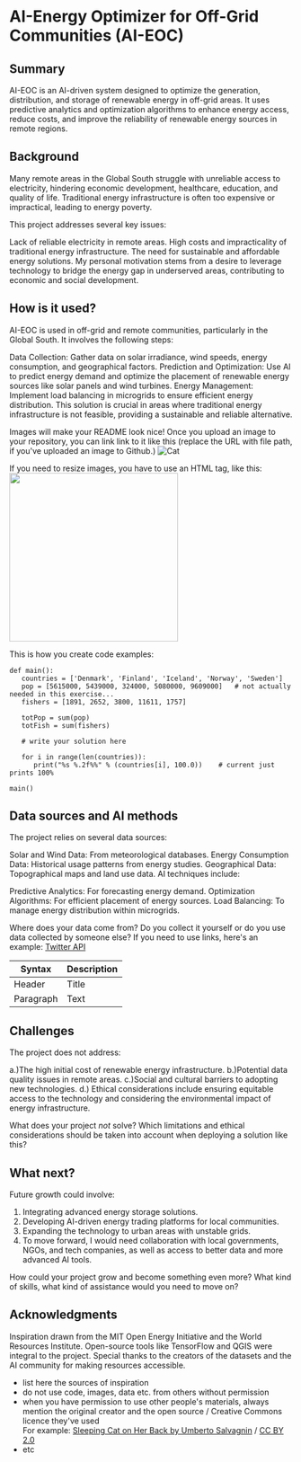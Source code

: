 <!-- This is the markdown template for the final project of the Building AI course, 
created by Reaktor Innovations and University of Helsinki. 
Copy the template, paste it to your GitHub README and edit! -->

# AI-Energy Optimizer for Off-Grid Communities (AI-EOC)


## Summary

AI-EOC is an AI-driven system designed to optimize the generation, distribution, and storage of renewable energy in off-grid areas. It uses predictive analytics and optimization algorithms to enhance energy access, reduce costs, and improve the reliability of renewable energy sources in remote regions.


## Background

Many remote areas in the Global South struggle with unreliable access to electricity, hindering economic development, healthcare, education, and quality of life. Traditional energy infrastructure is often too expensive or impractical, leading to energy poverty.

This project addresses several key issues:

Lack of reliable electricity in remote areas.
High costs and impracticality of traditional energy infrastructure.
The need for sustainable and affordable energy solutions.
My personal motivation stems from a desire to leverage technology to bridge the energy gap in underserved areas, contributing to economic and social development.


## How is it used?

AI-EOC is used in off-grid and remote communities, particularly in the Global South. It involves the following steps:

Data Collection: Gather data on solar irradiance, wind speeds, energy consumption, and geographical factors.
Prediction and Optimization: Use AI to predict energy demand and optimize the placement of renewable energy sources like solar panels and wind turbines.
Energy Management: Implement load balancing in microgrids to ensure efficient energy distribution.
This solution is crucial in areas where traditional energy infrastructure is not feasible, providing a sustainable and reliable alternative.

Images will make your README look nice!
Once you upload an image to your repository, you can link link to it like this (replace the URL with file path, if you've uploaded an image to Github.)
![Cat](https://upload.wikimedia.org/wikipedia/commons/5/5e/Sleeping_cat_on_her_back.jpg)

If you need to resize images, you have to use an HTML tag, like this:
<img src="https://upload.wikimedia.org/wikipedia/commons/5/5e/Sleeping_cat_on_her_back.jpg" width="300">

This is how you create code examples:
```
def main():
   countries = ['Denmark', 'Finland', 'Iceland', 'Norway', 'Sweden']
   pop = [5615000, 5439000, 324000, 5080000, 9609000]   # not actually needed in this exercise...
   fishers = [1891, 2652, 3800, 11611, 1757]

   totPop = sum(pop)
   totFish = sum(fishers)

   # write your solution here

   for i in range(len(countries)):
      print("%s %.2f%%" % (countries[i], 100.0))    # current just prints 100%

main()
```


## Data sources and AI methods
The project relies on several data sources:

Solar and Wind Data: From meteorological databases.
Energy Consumption Data: Historical usage patterns from energy studies.
Geographical Data: Topographical maps and land use data.
AI techniques include:

Predictive Analytics: For forecasting energy demand.
Optimization Algorithms: For efficient placement of energy sources.
Load Balancing: To manage energy distribution within microgrids.

Where does your data come from? Do you collect it yourself or do you use data collected by someone else?
If you need to use links, here's an example:
[Twitter API](https://developer.twitter.com/en/docs)

| Syntax      | Description |
| ----------- | ----------- |
| Header      | Title       |
| Paragraph   | Text        |

## Challenges

The project does not address:

a.)The high initial cost of renewable energy infrastructure.
b.)Potential data quality issues in remote areas.
c.)Social and cultural barriers to adopting new technologies.
d.) Ethical considerations include ensuring equitable access to the technology and considering the environmental impact of energy infrastructure.

What does your project _not_ solve? Which limitations and ethical considerations should be taken into account when deploying a solution like this?

## What next?

Future growth could involve:

1. Integrating advanced energy storage solutions.
2. Developing AI-driven energy trading platforms for local communities.
3. Expanding the technology to urban areas with unstable grids.
4. To move forward, I would need collaboration with local governments, NGOs, and tech companies, as well as access to better data and more advanced AI tools.

How could your project grow and become something even more? What kind of skills, what kind of assistance would you  need to move on? 


## Acknowledgments


Inspiration drawn from the MIT Open Energy Initiative and the World Resources Institute.
Open-source tools like TensorFlow and QGIS were integral to the project.
Special thanks to the creators of the datasets and the AI community for making resources accessible.

* list here the sources of inspiration 
* do not use code, images, data etc. from others without permission
* when you have permission to use other people's materials, always mention the original creator and the open source / Creative Commons licence they've used
  <br>For example: [Sleeping Cat on Her Back by Umberto Salvagnin](https://commons.wikimedia.org/wiki/File:Sleeping_cat_on_her_back.jpg#filelinks) / [CC BY 2.0](https://creativecommons.org/licenses/by/2.0)
* etc
